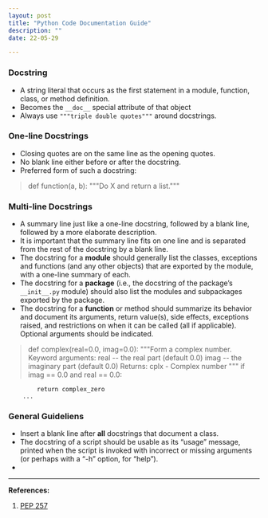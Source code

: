 ```yaml
---
layout: post
title: "Python Code Documentation Guide"
description: ""
date: 22-05-29

---
```

### Docstring
- A string literal that occurs as the first statement in a module, function, class, or method definition.
- Becomes the `__doc__` special attribute of that object
- Always use `"""triple double quotes"""` around docstrings.

### One-line Docstrings
- Closing quotes are on the same line as the opening quotes.
- No blank line either before or after the docstring.
- Preferred form of such a docstring:
> def function(a, b):
			"""Do X and return a list."""

### Multi-line Docstrings
- A summary line just like a one-line docstring, followed by a blank line, followed by a more elaborate description.
- It is important that the summary line fits on one line and is separated from the rest of the docstring by a blank line.
- The docstring for a **module** should generally list the classes, exceptions and functions (and any other objects) that are exported by the module, with a one-line summary of each.
- The docstring for a **package** (i.e., the docstring of the package’s `__init__.py` module) should also list the modules and subpackages exported by the package.
- The docstring for a **function** or method should summarize its behavior and document its arguments, return value(s), side effects, exceptions raised, and restrictions on when it can be called (all if applicable). Optional arguments should be indicated.

>def complex(real=0.0, imag=0.0):
	    """Form a complex number.
	    Keyword arguments:
	    real -- the real part (default 0.0)
	    imag -- the imaginary part (default 0.0)
	    Returns:
	    cplx - Complex number
	    """
	    if imag == 0.0 and real == 0.0:
	  
			return complex_zero
	    ...

### General Guideliens
- Insert a blank line after **all** docstrings that document a class.
- The docstring of a script should be usable as its “usage” message, printed when the script is invoked with incorrect or missing arguments (or perhaps with a “-h” option, for “help”).
- 
---
**References:**
1. [PEP 257](https://peps.python.org/pep-0257/#what-is-a-docstring)
